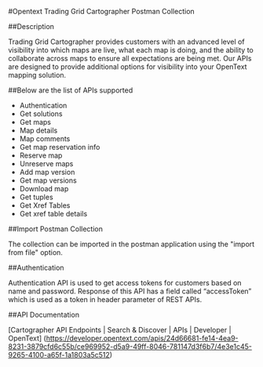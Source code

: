 #Opentext Trading Grid Cartographer Postman Collection

##Description

Trading Grid Cartographer provides customers with an advanced level of visibility into which maps are live, what each map is doing, and the ability to collaborate across maps to ensure all expectations are being met. Our APIs are designed to provide additional options for visibility into your OpenText mapping solution.


##Below are the list of APIs supported

- Authentication
- Get solutions
- Get maps
- Map details
- Map comments
- Get map reservation info
- Reserve map
- Unreserve maps
- Add map version
- Get map versions
- Download map
- Get tuples
- Get Xref Tables
- Get xref table details

##Import Postman Collection

The collection can be imported in the postman application using the "import from file" option.

##Authentication

Authentication API is used to get access tokens for customers based on name and password. Response of this API has a field called “accessToken” which is used as a token in header parameter of REST APIs.

##API Documentation

[Cartographer API Endpoints | Search & Discover | APIs | Developer | OpenText] (https://developer.opentext.com/apis/24d66681-fe14-4ea9-8231-3879cfd6c55b/ce969952-d5a9-49ff-8046-781147d3f6b7/4e3e1c45-9265-4100-a65f-1a1803a5c512)